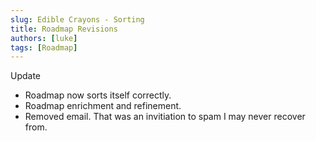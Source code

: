 ```yaml
---
slug: Edible Crayons - Sorting
title: Roadmap Revisions
authors: [luke]
tags: [Roadmap]
---
```


Update

- Roadmap now sorts itself correctly.
- Roadmap enrichment and refinement.
- Removed email. That was an invitiation to spam I may never recover from.

